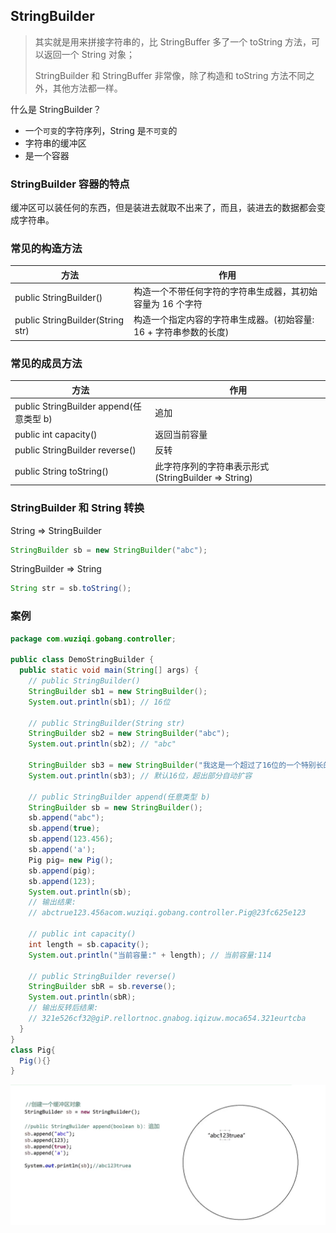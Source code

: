 ## StringBuilder

> 其实就是用来拼接字符串的，比 StringBuffer 多了一个 toString 方法，可以返回一个 String 对象；
>
> StringBuilder 和 StringBuffer 非常像，除了构造和 toString 方法不同之外，其他方法都一样。

什么是 StringBuilder？

- 一个`可变`的字符序列，String 是`不可变`的
- 字符串的缓冲区
- 是一个容器

### StringBuilder 容器的特点

缓冲区可以装任何的东西，但是装进去就取不出来了，而且，装进去的数据都会变成字符串。

### 常见的构造方法

| 方法                             | 作用                                                              |
| -------------------------------- | ----------------------------------------------------------------- |
| public StringBuilder()           | 构造一个不带任何字符的字符串生成器，其初始容量为 16 个字符        |
| public StringBuilder(String str) | 构造一个指定内容的字符串生成器。(初始容量: 16 + 字符串参数的长度) |

### 常见的成员方法

| 方法                                    | 作用                                                |
| --------------------------------------- | --------------------------------------------------- |
| public StringBuilder append(任意类型 b) | 追加                                                |
| public int capacity()                   | 返回当前容量                                        |
| public StringBuilder reverse()          | 反转                                                |
| public String toString()                | 此字符序列的字符串表示形式(StringBuilder => String) |

### StringBuilder 和 String 转换

String => StringBuilder

```java
StringBuilder sb = new StringBuilder("abc");
```

StringBuilder => String

```java
String str = sb.toString();
```

### 案例

```java
package com.wuziqi.gobang.controller;

public class DemoStringBuilder {
  public static void main(String[] args) {
    // public StringBuilder()
    StringBuilder sb1 = new StringBuilder();
    System.out.println(sb1); // 16位

    // public StringBuilder(String str)
    StringBuilder sb2 = new StringBuilder("abc");
    System.out.println(sb2); // "abc"

    StringBuilder sb3 = new StringBuilder("我这是一个超过了16位的一个特别长的字符");
    System.out.println(sb3); // 默认16位，超出部分自动扩容

    // public StringBuilder append(任意类型 b)
    StringBuilder sb = new StringBuilder();
    sb.append("abc");
    sb.append(true);
    sb.append(123.456);
    sb.append('a');
    Pig pig= new Pig();
    sb.append(pig);
    sb.append(123);
    System.out.println(sb);
    // 输出结果:
    // abctrue123.456acom.wuziqi.gobang.controller.Pig@23fc625e123

    // public int capacity()
    int length = sb.capacity();
    System.out.println("当前容量:" + length); // 当前容量:114

    // public StringBuilder reverse()
    StringBuilder sbR = sb.reverse();
    System.out.println(sbR);
    // 输出反转后结果:
    // 321e526cf32@giP.rellortnoc.gnabog.iqizuw.moca654.321eurtcba
  }
}
class Pig{
  Pig(){}
}
```

![StringBuilder](../../images/StringBuilder.jpg)
